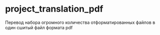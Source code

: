 # project_translation_pdf
Перевод набора огромного количества отформатированных файлов в один сшитый файл формата pdf
